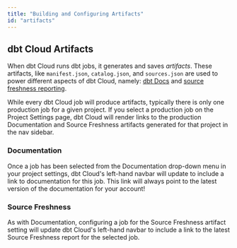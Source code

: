 ```yaml
---
title: "Building and Configuring Artifacts"
id: "artifacts"
---
```


## dbt Cloud Artifacts

When dbt Cloud runs dbt jobs, it generates and saves *artifacts*. These artifacts, like `manifest.json`, `catalog.json`, and `sources.json` are used to power different aspects of dbt Cloud, namely: [dbt Docs](documentation) and [source freshness reporting](cloud-snapshotting-source-freshness).

While every dbt Cloud job will produce artifacts, typically there is only one production job for a given project. If you select a production job on the Project Settings page, dbt Cloud will render links to the production Documentation and Source Freshness artifacts generated for that project in the nav sidebar.

<Lightbox src="/img/docs/dbt-cloud/using-dbt-cloud/project-level-artifact-updated.gif" title="Configuring Artifacts"/>

### Documentation

Once a job has been selected from the Documentation drop-down menu in your project settings, dbt Cloud's left-hand navbar will update to include a link to documentation for this job. This link will always point to the latest version of the documentation for your account!



<Lightbox src="/img/docs/dbt-cloud/using-dbt-cloud/doc-menu.png" title="A link to the latest documentation for the selected job"/>

### Source Freshness

As with Documentation, configuring a job for the Source Freshness artifact setting will update dbt Cloud's left-hand navbar to include a link to the latest Source Freshness report for the selected job.

<Lightbox src="/img/docs/dbt-cloud/using-dbt-cloud/data-sources.png" title="A link to the latest source freshness snapshot for the selected job"/>
